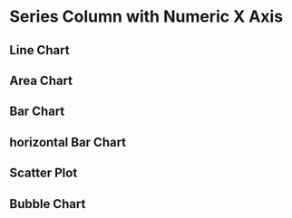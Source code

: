 <script>


let full = 
[
    {x: 14, y: 34},
    {x: 15, y: 57},
    {x: 16, y: 26},
    {x: 17, y: 41},
    {x: 18, y: 41},
    {x: 19, y: 62},
    {x: 20, y: 32},
    {x: 21, y: 52},
    {x: 22, y: 48},
    {x: 23, y: 52},
    {x: 24, y: 48},
    {x: 25, y: 48}
]

let missingX =
[
    {x: 14, y: 34},
    {x: 15, y: 57},
    {x: 16, y: 26},
    {x: 17, y: 41},
    {x: 18, y: 41},
    {x: 20, y: 32},
    {x: 21, y: 52},
    {x: 22, y: 48},
    {x: 23, y: 52},
    {x: 24, y: 48},
    {x: 25, y: 48}
]

let nulls =
[
    {x: 14, y: 34},
    {x: 15, y: 57},
    {x: 16, y: null},
    {x: 17, y: 41},
    {x: 18, y: 41},
    {x: 19, y: 62},
    {x: 20, y: 32},
    {x: 21, y: 52},
    {x: 22, y: null},
    {x: 23, y: null},
    {x: 24, y: 48},
    {x: 25, y: 48}
]

 </script>

<h1>Series Column with Numeric X Axis</h1>
<h2>Line Chart</h2>
<LineChart data={full} title="Full Data" xTickMarks=true yBaseline=true yTickMarks=true yGridlines=false/>
<LineChart data={missingX} title="Missing X"/>
<LineChart data={nulls}  title="Nulls"/>

<h2>Area Chart</h2>
<AreaChart data={full}  title="Full Data"/>
<AreaChart data={missingX}  title="Missing X"/>
<AreaChart data={nulls}  title="Nulls"/>

<h2>Bar Chart</h2>
<BarChart data={full}  title="Full Data"/>
<BarChart data={missingX}  title="Missing X"/>
<BarChart data={nulls}  title="Nulls"/>

<h2>horizontal Bar Chart</h2>
<BarChart data={full}  title="Full Data" swapXY=true/>
<BarChart data={missingX}  title="Missing X" swapXY=true/>
<BarChart data={nulls}  title="Nulls" swapXY=true/>

<h2>Scatter Plot</h2>
<ScatterPlot data={full}  title="Full Data"/>
<ScatterPlot data={missingX}  title="Missing X"/>
<ScatterPlot data={nulls}  title="Nulls"/>

<h2>Bubble Chart</h2>
<BubbleChart data={full} size=y y=y title="Full Data"/>
<BubbleChart data={missingX}  size=y y=y title="Missing X"/>
<BubbleChart data={nulls}  size=y y=y title="Nulls"/>
